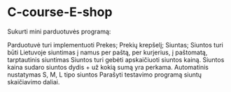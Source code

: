 # C-course-E-shop

Sukurti mini parduotuvės programą:

Parduotuvė turi implementuoti
Prekes;
Prekių krepšelį;
Siuntas;
Siuntos turi būti Lietuvoje siuntimas į namus per paštą, per kurjerius, į paštomatą, tarptautinis siuntimas
Siuntos turi gebėti apskaičiuoti siuntos kainą. Siuntos kaina sudaro siuntos dydis + už kokią sumą yra perkama. Automatinis nustatymas S, M, L tipo siuntos
Parašyti testavimo programą siuntų skaičiavimo daliai.
